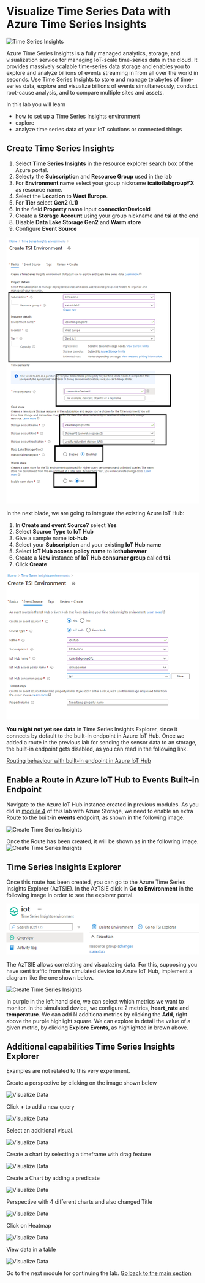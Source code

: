 # Visualize Time Series Data with Azure Time Series Insights

![Time Series Insights](../images/visualize_timeseriesinsights.jpg)

Azure Time Series Insights is a fully managed analytics, storage, and visualization service for managing IoT-scale time-series data in the cloud. It provides massively scalable time-series data storage and enables you to explore and analyze billions of events streaming in from all over the world in seconds. Use Time Series Insights to store and manage terabytes of time-series data, explore and visualize billions of events simultaneously, conduct root-cause analysis, and to compare multiple sites and assets.

In this lab you will learn

* how to set up a Time Series Insights environment
* explore
* analyze time series data of your IoT solutions or connected things

## Create Time Series Insights

1. Select **Time Series Insights** in the resource explorer search box of the Azure portal.
2. Selecty the **Subscription** and **Resource Group** used in the lab
3. For **Environment name** select your group nickname **icaiiotlabgroupYX** as resource name. 
4. Select the **Location** to **West Europe**.
5. For **Tier** select **Gen2 (L1)**
6. In the field **Property name** input **connectionDeviceId**
7. Create a **Storage Account** using your group nickname and **tsi** at the end
8. Disable **Data Lake Storage Gen2** and **Warm store**
9. Configure **Event Source**

![Create Time Series Insights](../images/visualize-20.PNG)

In the next blade, we are going to integrate the existing Azure IoT Hub: 
1. In **Create and event Source?** select **Yes**
2. Select **Source Type** to **IoT Hub** 
3. Give a sample name **iot-hub** 
4. Select your **Subscription** and your existing **IoT Hub name** 
5. Select **IoT Hub access policy name** to **iothubowner** 
6. Create a **New** instance of **IoT Hub consumer group** called **tsi**.
7. Click **Create**

![Create Time Series Insights](../images/visualize-21.png)

**You might not yet see data** in Time Series Insights Explorer, since it connects by default to the built-in endpoint in Azure IoT Hub. Once we added a route in the previous lab for sending the sensor data to an storage, the built-in endpoint gets disabled, as you can read in the following link.

[Routing behaviour with built-in endpoint in Azure IoT Hub](https://docs.microsoft.com/es-es/azure/iot-hub/iot-hub-devguide-messages-d2c#built-in-endpoint)

## Enable a Route in Azure IoT Hub to Events Built-in Endpoint

Navigate to the Azure IoT Hub instance created in previous modules. As you did in [module 4](https://github.com/SeryioGonzalez/Azure_IoT_Lab/blob/master/routing/README.md) of this lab with Azure Storage, we need to enable an extra Route to the built-in **events** endpoint, as shown in the following image.

![Create Time Series Insights](../images/visualize-22.PNG)

Once the Route has been created, it will be shown as in the following image.
![Create Time Series Insights](../images/visualize-23.PNG)

## Time Series Insights Explorer

Once this route has been created, you can go to the Azure Time Series Insights Explorer (AzTSIE). In the AzTSIE click in **Go to Environment** in the following image in order to see the explorer portal.

![Create Time Series Insights](../images/visualize-24.PNG)

The AzTSIE allows correlating and visualazing data. For this, supposing you have sent traffic from the simulated device to Azure IoT Hub, implement a diagram like the one shown below.

![Create Time Series Insights](../images/visualize-27.PNG)

In purple in the left hand side, we can select which metrics we want to monitor. In the simulated device, we configure 2 metrics, **heart_rate** and **temperature**. We can add N additiona metrics by clicking the **Add**, right above the purple highlight square.
We can explore in detail the value of a given metric, by clicking **Explore Events**, as highlighted in brown above.


## Additional capabilities Time Series Insights Explorer

Examples are not related to this very experiment.

Create a perspective by clicking on the image shown below

![Visualize Data](../images/visualize_perspective.png)

Click **+** to add a new query

![Visualize Data](../images/visualize_10_visual10.png)

Select an additional visual.

![Visualize Data](../images/visualize_11_visual11.png)

Create a chart by selecting a timeframe with drag feature

![Visualize Data](../images/visualize_12_Visual12.png)

Create a Chart by adding a predicate

![Visualize Data](../images/visualize_predicate.png)

Perspective with 4 different charts and also changed Title

![Visualize Data](../images/visualize_14_Visual_dashboard.png)

Click on Heatmap

![Visualize Data](../images/visualize_heatmap.png)

View data in a table

![Visualize Data](../images/visualize_table.png)

Go to the next module for continuing the lab.
[Go back to the main section](../README.md )
